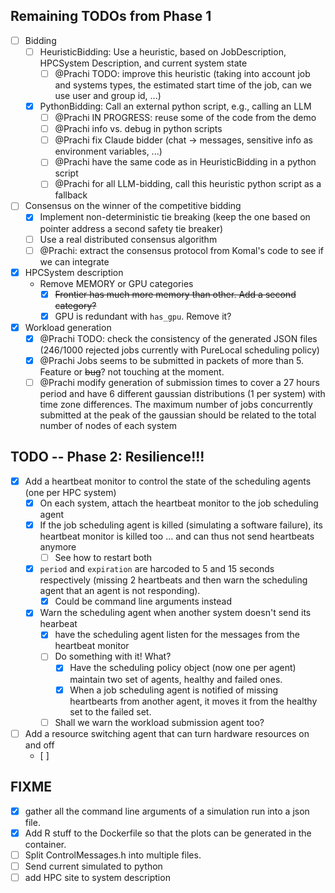 ## Remaining TODOs from Phase 1
- [ ] Bidding
  - [ ] HeuristicBidding: Use a heuristic, based on JobDescription, HPCSystem Description, and current system state
    - [ ] @Prachi TODO: improve this heuristic (taking into account job and systems types, the estimated start time of the job, can we use user and group id, ...)
  - [x] PythonBidding: Call an external python script, e.g., calling an LLM
    - [ ] @Prachi IN PROGRESS: reuse some of the code from the demo
    - [ ] @Prachi info vs. debug in python scripts
    - [ ] @Prachi fix Claude bidder (chat -> messages, sensitive info as environment variables, ...)
    - [ ] @Prachi have the same code as in HeuristicBidding in a python script
    - [ ] @Prachi for all LLM-bidding, call this heuristic python script as a fallback

- [ ] Consensus on the winner of the competitive bidding
  - [x] Implement non-deterministic tie breaking (keep the one based on pointer address a second safety tie breaker)
  - [ ] Use a real distributed consensus algorithm
  - [ ] @Prachi: extract the consensus protocol from Komal's code to see if we can integrate

- [x] HPCSystem description
  - Remove MEMORY or GPU categories
    - [x] ~~Frontier has much more memory than other. Add a second category?~~
    - [x] GPU is redundant with `has_gpu`. Remove it?

- [x] Workload generation
  - [x] @Prachi TODO: check the consistency of the generated JSON files (246/1000 rejected jobs currently with PureLocal scheduling policy)
  - [x] @Prachi Jobs seems to be submitted in packets of more than 5. Feature or ~~bug~~? not touching at the moment.
  - [ ] @Prachi modify generation of submission times to cover a 27 hours period and have 6 different gaussian distributions (1 per system) with time zone differences. The maximum number of jobs concurrently submitted at the peak of the gaussian should be related to the total number of nodes of each system

## TODO -- Phase 2: Resilience!!!
- [x] Add a heartbeat monitor to control the state of the scheduling agents (one per HPC system)
  - [x] On each system, attach the heartbeat monitor to the job scheduling agent
  - [x] If the job scheduling agent is killed (simulating a software failure), its heartbeat monitor is killed too ... and can thus not send heartbeats anymore
    - [ ] See how to restart both
  - [x] `period` and `expiration` are harcoded to 5 and 15 seconds respectively (missing 2 heartbeats and then warn the scheduling agent that an agent is not responding). 
    - [x] Could be command line arguments instead
  - [X] Warn the scheduling agent when another system doesn't send its hearbeat
    - [x] have the scheduling agent listen for the messages from the heartbeat monitor
    - [ ] Do something with it! What?
      - [x] Have the scheduling policy object (now one per agent) maintain two set of agents, healthy and failed ones. 
      - [x] When a job scheduling agent is notified of missing heartbearts from another agent, it moves it from the healthy set to the failed set. 
    - [ ] Shall we warn the workload submission agent too?
- [ ] Add a resource switching agent that can turn hardware resources on and off
  - [ ] 

## FIXME
- [x] gather all the command line arguments of a simulation run into a json file.
- [x] Add R stuff to the Dockerfile so that the plots can be generated in the container.
- [ ] Split ControlMessages.h into multiple files.
- [ ] Send current simulated to python
- [ ] add HPC site to system description 